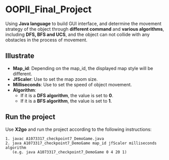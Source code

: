 # OOPII_Final_Project
Using **Java language** to build GUI interface, and determine the movement strategy of the object through **different command** and **various algorithms**, including **DFS, BFS and UCS**, and the object can not collide with any obstacles in the process of movement.
## Illustrate
- **Map_id**:  Depending on the map_id, the displayed map style will be different.
- **JfScaler**: Use to set the map zoom size.
- **Milliseconds**: Use to set the speed of object movement.
- **Algorithm**:
  - If it is a **DFS algorithm**, the value is set to **0**.
  - If it is a **BFS algorithm**, the value is set to **1**.
## Run the project
Use **X2go** and run the project according to the following instructions:
```
1. javac A1073317_checkpoint7_DemoGame.java
2. java A1073317_checkpoint7_DemoGame map_id jfScaler milliseconds algorithm
   (e.g. java A1073317_checkpoint7_DemoGame 0 4 20 1)
```
